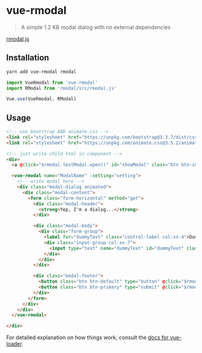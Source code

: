 # vue-rmodal

> A simple 1.2 KB modal dialog with no external dependencies

[rmodal.js](https://github.com/zewish/rmodal.js)

## Installation

```sh
yarn add vue-rmodal rmodal
```

```js
import VueRmodal from 'vue-rmodal'
import RModal from 'rmodal/src/rmodal.js'

Vue.use(VueRmodal, RModal)

```

## Usage

```html
<!-- use bootstrap AND animate.css -->
<link rel="stylesheet" href="https://unpkg.com/bootstrap@3.3.7/dist/css/bootstrap.min.css" />
<link rel="stylesheet" href="https://unpkg.com/animate.css@3.5.2/animate.css" type="text/css" />

<!-- just write child html in component -->
<div>
  <a @click="$rmodal.testModal.open()" id="showModal" class="btn btn-success">Show modal</a>

  <vue-rmodal name="ModalName" :setting="setting">
    <!-- write modal here -->
    <div class="modal-dialog animated">
      <div class="modal-content">
        <form class="form-horizontal" method="get">
          <div class="modal-header">
            <strong>Yep, I'm a dialog...</strong>
          </div>

          <div class="modal-body">
            <div class="form-group">
              <label for="dummyText" class="control-label col-xs-4">Dummy text</label>
              <div class="input-group col-xs-7">
                <input type="text" name="dummyText" id="dummyText" class="form-control" />
              </div>
            </div>
          </div>

          <div class="modal-footer">
            <button class="btn btn-default" type="button" @click="$rmodal['testModal'].close();">Cancel</button>
            <button class="btn btn-primary" type="submit" @click="$rmodal['testModal'].close();">Save</button>
          </div>
        </form>
      </div>
    </div>
  </vue-rmodal>

</div>
```

For detailed explanation on how things work, consult the [docs for vue-loader](http://vuejs.github.io/vue-loader).
